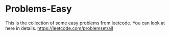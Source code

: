 # Problems-Easy

This is the collection of some easy problems from leetcode. You can look at here in details. https://leetcode.com/problemset/all
